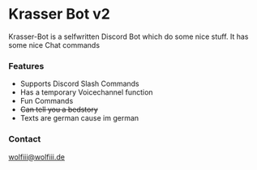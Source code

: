 # Krasser Bot v2

Krasser-Bot is a selfwritten Discord Bot which do some nice stuff. It has some nice Chat commands 

### Features
- Supports Discord Slash Commands
- Has a temporary Voicechannel function
- Fun Commands
- ~~Can tell you a bedstory~~
- Texts are german cause im german

### Contact
[wolfiii@wolfiii.de](mailto:wolfiii@wolfiii.de)